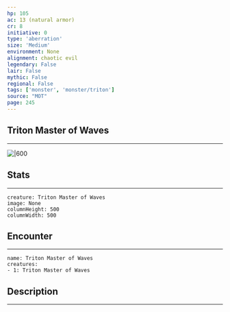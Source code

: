 ```yaml
---
hp: 105
ac: 13 (natural armor)
cr: 8
initiative: 0
type: 'aberration'    
size: 'Medium'
environment: None
alignment: chaotic evil
legendary: False
lair: False
mythic: False
regional: False
tags: ['monster', 'monster/triton']
source: "MOT"
page: 245
---
```


## Triton Master of Waves
---

![|600](D:/Program%20Files/5e.tools/img/bestiary/MOT/Triton%20Master%20of%20Waves.jpg)

## Stats
---

```statblock
creature: Triton Master of Waves
image: None
columnHeight: 500
columnWidth: 500
```

## Encounter
---

```encounter-table
name: Triton Master of Waves
creatures:
- 1: Triton Master of Waves
```

## Description
---




